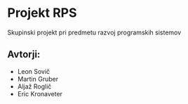 # Projekt RPS
Skupinski projekt pri predmetu razvoj programskih sistemov

## Avtorji:
- Leon Sovič
- Martin Gruber
- Aljaž Roglič
- Eric Kronaveter